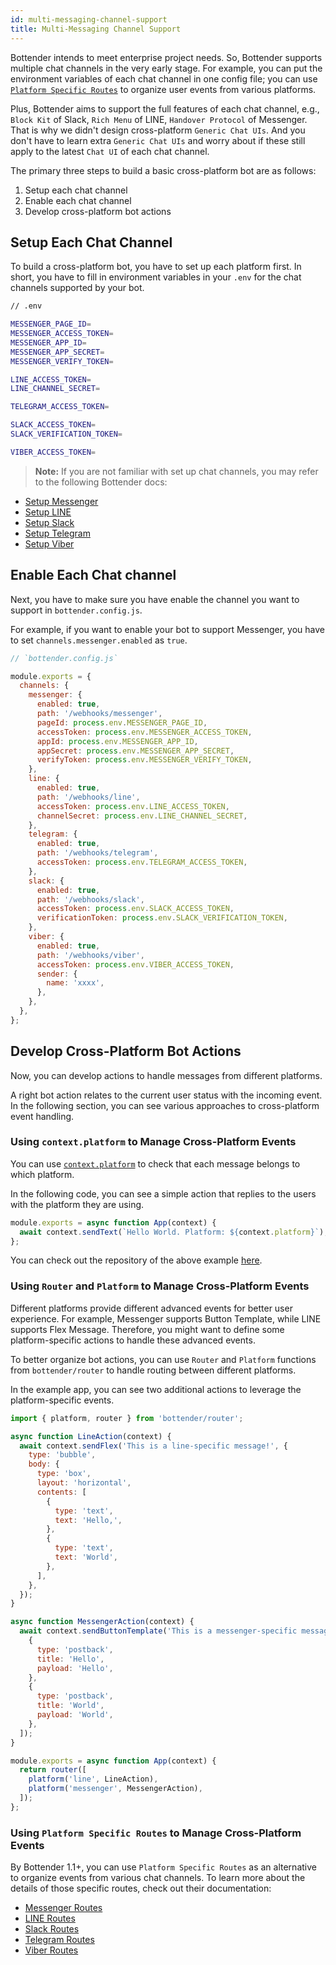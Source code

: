 ```yaml
---
id: multi-messaging-channel-support
title: Multi-Messaging Channel Support
---
```


Bottender intends to meet enterprise project needs. So, Bottender supports multiple chat channels in the very early stage. For example, you can put the environment variables of each chat channel in one config file; you can use [`Platform Specific Routes`](the-basics-routing) to organize user events from various platforms.

Plus, Bottender aims to support the full features of each chat channel, e.g., `Block Kit` of Slack, `Rich Menu` of LINE, `Handover Protocol` of Messenger. That is why we didn't design cross-platform `Generic Chat UIs`. And you don't have to learn extra `Generic Chat UIs` and worry about if these still apply to the latest `Chat UI` of each chat channel.

The primary three steps to build a basic cross-platform bot are as follows:

1. Setup each chat channel
2. Enable each chat channel
3. Develop cross-platform bot actions

## Setup Each Chat Channel

To build a cross-platform bot, you have to set up each platform first. In short, you have to fill in environment variables in your `.env` for the chat channels supported by your bot.

```sh
// .env

MESSENGER_PAGE_ID=
MESSENGER_ACCESS_TOKEN=
MESSENGER_APP_ID=
MESSENGER_APP_SECRET=
MESSENGER_VERIFY_TOKEN=

LINE_ACCESS_TOKEN=
LINE_CHANNEL_SECRET=

TELEGRAM_ACCESS_TOKEN=

SLACK_ACCESS_TOKEN=
SLACK_VERIFICATION_TOKEN=

VIBER_ACCESS_TOKEN=
```

> **Note:**
> If you are not familiar with set up chat channels, you may refer to the following Bottender docs:

- [Setup Messenger](https://bottender.js.org/docs/channel-messenger-setup)
- [Setup LINE](https://bottender.js.org/docs/channel-line-setup)
- [Setup Slack](https://bottender.js.org/docs/channel-slack-setup)
- [Setup Telegram](https://bottender.js.org/docs/channel-telegram-setup)
- [Setup Viber](https://bottender.js.org/docs/channel-viber-setup)

## Enable Each Chat channel

Next, you have to make sure you have enable the channel you want to support in `bottender.config.js`.

For example, if you want to enable your bot to support Messenger, you have to set `channels.messenger.enabled` as `true`.

```js
// `bottender.config.js`

module.exports = {
  channels: {
    messenger: {
      enabled: true,
      path: '/webhooks/messenger',
      pageId: process.env.MESSENGER_PAGE_ID,
      accessToken: process.env.MESSENGER_ACCESS_TOKEN,
      appId: process.env.MESSENGER_APP_ID,
      appSecret: process.env.MESSENGER_APP_SECRET,
      verifyToken: process.env.MESSENGER_VERIFY_TOKEN,
    },
    line: {
      enabled: true,
      path: '/webhooks/line',
      accessToken: process.env.LINE_ACCESS_TOKEN,
      channelSecret: process.env.LINE_CHANNEL_SECRET,
    },
    telegram: {
      enabled: true,
      path: '/webhooks/telegram',
      accessToken: process.env.TELEGRAM_ACCESS_TOKEN,
    },
    slack: {
      enabled: true,
      path: '/webhooks/slack',
      accessToken: process.env.SLACK_ACCESS_TOKEN,
      verificationToken: process.env.SLACK_VERIFICATION_TOKEN,
    },
    viber: {
      enabled: true,
      path: '/webhooks/viber',
      accessToken: process.env.VIBER_ACCESS_TOKEN,
      sender: {
        name: 'xxxx',
      },
    },
  },
};
```

## Develop Cross-Platform Bot Actions

Now, you can develop actions to handle messages from different platforms.

A right bot action relates to the current user status with the incoming event. In the following section, you can see various approaches to cross-platform event handling.

### Using `context.platform` to Manage Cross-Platform Events

You can use [`context.platform`](https://bottender.js.org/docs/api-context#platform) to check that each message belongs to which platform.

In the following code, you can see a simple action that replies to the users with the platform they are using.

```js
module.exports = async function App(context) {
  await context.sendText(`Hello World. Platform: ${context.platform}`);
};
```

You can check out the repository of the above example [here](https://github.com/Yoctol/bottender/tree/master/examples/multiple-channels).

### Using `Router` and `Platform` to Manage Cross-Platform Events

Different platforms provide different advanced events for better user experience. For example, Messenger supports Button Template, while LINE supports Flex Message. Therefore, you might want to define some platform-specific actions to handle these advanced events.

To better organize bot actions, you can use `Router` and `Platform` functions from `bottender/router` to handle routing between different platforms.

In the example app, you can see two additional actions to leverage the platform-specific events.

```js
import { platform, router } from 'bottender/router';

async function LineAction(context) {
  await context.sendFlex('This is a line-specific message!', {
    type: 'bubble',
    body: {
      type: 'box',
      layout: 'horizontal',
      contents: [
        {
          type: 'text',
          text: 'Hello,',
        },
        {
          type: 'text',
          text: 'World',
        },
      ],
    },
  });
}

async function MessengerAction(context) {
  await context.sendButtonTemplate('This is a messenger-specific message!', [
    {
      type: 'postback',
      title: 'Hello',
      payload: 'Hello',
    },
    {
      type: 'postback',
      title: 'World',
      payload: 'World',
    },
  ]);
}

module.exports = async function App(context) {
  return router([
    platform('line', LineAction),
    platform('messenger', MessengerAction),
  ]);
};
```

### Using `Platform Specific Routes` to Manage Cross-Platform Events

By Bottender 1.1+, you can use `Platform Specific Routes` as an alternative to organize events from various chat channels. To learn more about the details of those specific routes, check out their documentation:

- [Messenger Routes](channel-messenger-routing.md)
- [LINE Routes](channel-line-routing.md)
- [Slack Routes](channel-slack-routing.md)
- [Telegram Routes](channel-telegram-routing.md)
- [Viber Routes](channel-viber-routing.md)
